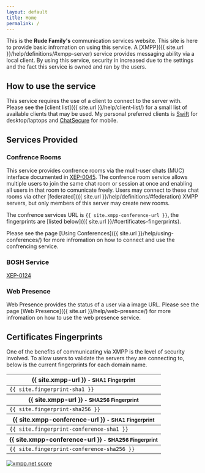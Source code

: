 ```yaml
---
layout: default
title: Home
permalink: /
---
```


This is the **Rude Family's** communication services website.  This site is here to provide basic infromation on using this service.  A [XMPP]({{ site.url }}/help/definitions/#xmpp-server) service provides messaging ability via a local client.  By using this service, security in increased due to the settings and the fact this service is owned and ran by the users.

## How to use the service

This service requires the use of a client to connect to the server with.  Please see the [client list]({{ site.url }}/help/client-list/) for a small list of available clients that may be used.  My personal preferred clients is [Swift](http://swift.im/) for desktop/laptops and [ChatSecure](https://guardianproject.info/apps/chatsecure/) for mobile.

## Services Provided

### Confrence Rooms

This service provides confrence rooms via the mulit-user chats (MUC) interface documented in [XEP-0045](http://xmpp.org/extensions/xep-0045.html).  The confrence room service allows multiple users to join the same chat room or session at once and enabling all users in that room to comunicate freely.  Users may connect to these chat rooms via other [federated]({{ site.url }}/help/definitions/#federation) XMPP servers, but only members of this server may create new rooms.

The confrence services URL is `{{ site.xmpp-conference-url }}`, the fingerprints are [listed below]({{ site.url }}/#certificates-fingerprints).

Please see the page [Using Conferences]({{ site.url }}/help/using-conferences/) for more infromation on how to connect and use the confrencing service.

### BOSH Service

[XEP-0124](http://xmpp.org/extensions/xep-0124.html)

### Web Presence

Web Presence provides the status of a user via a image URL.  Please see the page [Web Presence]({{ site.url }}/help/web-presence/) for more infromation on how to use the web presence service.

## Certificates Fingerprints

One of the benefits of communicating via XMPP is the level of security involved.  To allow users to validate the servers they are connecting to, below is the current fingerprints for each domain name.

<table style="width:100%;">
    <thead>
		<tr>
			<th>{{ site.xmpp-url }}<small> - SHA1 Fingerprint</small></th>
		</tr>
    </thead>
    <tr>
		<td><code>{{ site.fingerprint-sha1 }}</code></td>
	</tr>
    <thead>
		<tr>
			<th>{{ site.xmpp-url }}<small> - SHA256 Fingerprint</small></th>
		</tr>
	</thead>
    <tr>
        <td><code>{{ site.fingerprint-sha256 }}</code></td>
    </tr>
    <thead>
    	<tr>
        	<th>{{ site.xmpp-conference-url }}<small> - SHA1 Fingerprint</small></th>
    	</tr>
    </thead>
    <tr>
        <td><code>{{ site.fingerprint-conference-sha1 }}</code></td>
    </tr>
    <thead>
    	<tr>
        	<th>{{ site.xmpp-conference-url }}<small> - SHA256 Fingerprint</small></th>
        </tr>
    </thead>
    <tr>
        <td><code>{{ site.fingerprint-conference-sha256 }}</code></td>
    </tr>
</table>

<a href="https://xmpp.net/result.php?domain={{ site.xmpp-url }}&amp;type=client"><img src="https://xmpp.net/badge.php?domain={{ site.xmpp-url }}" alt="xmpp.net score" /></a>
